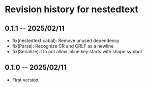 # Revision history for nestedtext

## 0.1.1 -- 2025/02/11

* fix(nestedtext.cabal): Remove unused dependency
* fix(Parse): Recognize CR and CRLF as a newline
* fix(Serialize): Do not allow inline key starts with shape symbol

## 0.1.0 -- 2025/02/11

* First version.
